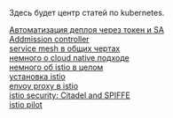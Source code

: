Здесь будет центр статей по kubernetes.

[Автоматизация деплоя через токен и SA](token_deploy.md)<br>
[Addmission controller](admission_controller.md)<br>
[service mesh в общих чертах](service_mesh.md)<br>
[немного о cloud native подходе](istio/istio_cloud_native.md)<br>
[немного об istio в целом](istio/istio.md)<br>
[установка istio](istio/istio_install.md)<br>
[envoy proxy в istio](istio/istio_envoy.md)<br>
[istio security: Citadel and SPIFFE](istio/istio_security.md)<br>
[istio pilot](istio_pilot.md)

